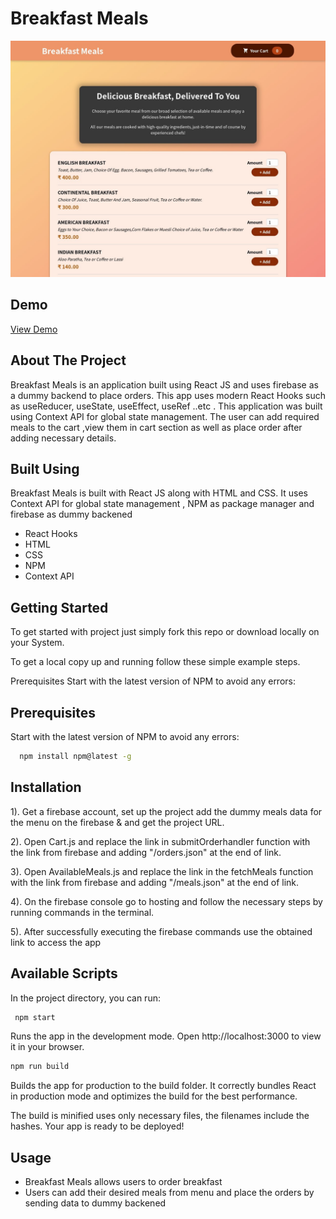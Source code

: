 # Breakfast Meals

![App Screenshot](src/img/FoodDeliveryApp.png)


## Demo

[View Demo](https://react-food-appgit.web.app/)

## About The Project

Breakfast Meals is an application built using
React JS and uses firebase as a dummy backend to place
orders. This app uses modern React Hooks such as
useReducer, useState, useEffect, useRef ..etc
. This application was
built using Context API for global state management.
The user can add required meals to the cart
,view them in cart section as well as place order after
adding necessary details.

## Built Using

Breakfast Meals is built with React JS along with HTML and CSS.
It uses Context API for global state management
, NPM as package manager and firebase
as dummy backened

- React Hooks
- HTML
- CSS
- NPM
- Context API

## Getting Started

To get started with project just simply fork this repo or download locally on your System.

To get a local copy up and running follow these simple example steps.

Prerequisites
Start with the latest version of NPM to avoid any errors:

## Prerequisites

Start with the latest version of NPM to avoid any errors:

```bash
  npm install npm@latest -g
```

## Installation

1). Get a firebase account, set up the project add the dummy meals data for the menu on the firebase & and get the project URL.

2). Open Cart.js and replace the link in submitOrderhandler
function with
the link from firebase and adding "/orders.json" at the end of link.

3). Open AvailableMeals.js and replace the link in the fetchMeals function
with
the link from firebase and adding "/meals.json" at the end of link.

4). On the firebase console go to hosting and follow the necessary steps by running
commands in the terminal.

5). After successfully executing the firebase commands use the obtained link to access the app

## Available Scripts

In the project directory, you can run:

```bash
 npm start
```

Runs the app in the development mode.
Open http://localhost:3000 to view it in your browser.

```bash
npm run build
```

Builds the app for production to the build folder.
It correctly bundles React in production mode and optimizes the build for the best performance.

The build is minified uses only necessary files, the filenames include the hashes.
Your app is ready to be deployed!

## Usage

- Breakfast Meals allows users to order breakfast
- Users can add their desired meals from menu and place the orders by sending data to dummy backened
